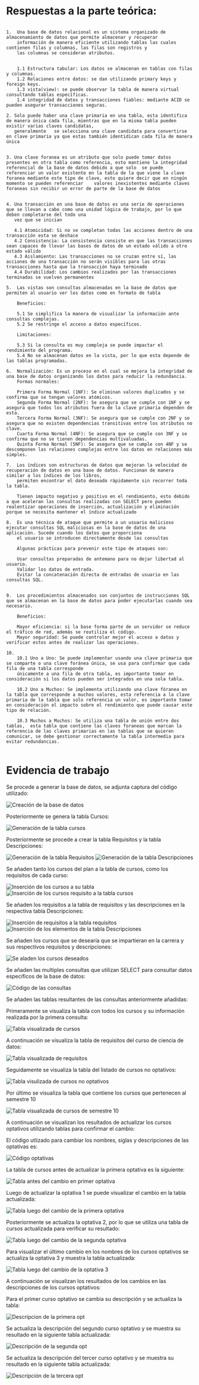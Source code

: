 # Respuestas a la parte teórica:


```

1.	Una base de datos relacional es un sistema organizado de almacenamiento de datos que permite almacenar y recuperar   
    información de manera eficiente utilizando tablas las cuales contienen filas y columnas, las filas son registros y   
    las columnas se consideran atributos.


    1.1 Estructura tabular: Los datos se almacenan en tablas con filas y columnas.     
    1.2 Relaciones entre datos: se dan utilizando primary keys y foreign keys.  
    1.3 vista(view): se puede observar la tabla de manera virtual consultando tablas específicas.
    1.4 integridad de datos y transacciones fiables: mediante ACID se pueden asegurar transacciones seguras.

2. Solo puede haber una clave primaria en una tabla, esta identifica de manera única cada fila, mientras que en la misma tabla pueden existir varias claves candidatas,    
   generalmente   se selecciona una clave candidata para convertirse en clave primaria ya que estas también identidican cada fila de manera única   
   

3. Una clave foranea es un atributo que solo puede tomar datos presentes en otra tabla como referencia, esto mantiene la integridad referencial de la base de datos debido a que solo  se puede referenciar un valor existente en la tabla de la que viene la clave foranea mediante este tipo de clave, esto quiere decir que en ningún momento se pueden referenciar    valores inexistentes mediante claves foraneas sin recibir un error de parte de la base de datos   


4. Una transacción en una base de datos es una serie de operaciones que se llevan a cabo como una unidad lógica de trabajo, por lo que deben completarse del todo una    
   vez que se inician	  

   4.1 Atomicidad: Si no se completan todas las acciones dentro de una transacción esta se deshace   
   4.2 Consistencia: La consistencia consiste en que las transacciones sean capaces de llevar las bases de datos de un estado válido a otro estado válido    
   4.3 Aislamiento: Las transacciones no se cruzan entre sí, las acciones de una transacción no serán visibles para las otras transacciones hasta que la transacción haya terminado  
   4.4 Durabilidad: Los cambios realizados por las transacciones terminadas se vuelven permanentes    
		  
5.	Las vistas son consultas almacenadas en la base de datos que permiten al usuario ver los datos como en formato de tabla   

    Beneficios:   

    5.1 Se simplifica la manera de visualizar la información ante consultas complejas.   
    5.2 Se restringe el acceso a datos específicos.   
    
    Limitaciones:

    5.3 Si la consulta es muy compleja se puede impactar el rendimiento del programa.   
    5.4 No se almacenan datos en la vista, por lo que esta depende de las tablas programadas.   

6.  Normalización: Es un proceso en el cual se mejora la integridad de una base de datos organizando los datos para reducir la redundancia.   
    Formas normales:

    Primera Forma Normal (1NF): Se eliminan valores duplicados y se confirma que se tengan valores atómicos.
    Segunda Forma Normal (2NF): Se asegura que se cumple con 1NF y se asegura que todos los atributos fuera de la clave primaria dependen de esta.
    Tercera Forma Normal (3NF): Se asegura que se cumple con 2NF y se asegura que no existen dependencias transitivas entre los atributos no clave.
    Cuarta Forma Normal (4NF): Se asegura que se cumple con 3NF y se confirma que no se tienen dependencias multivaluadas.
    Quinta Forma Normal (5NF): Se asegura que se cumple con 4NF y se descomponen las relaciones complejas entre los datos en relaciones más simples.		 

7.	Los índices son estructuras de datos que mejoran la velocidad de recuperación de datos en una base de datos. Funcionan de manera similar a los índices de los libros, 
    permiten encontrar el dato deseado rápidamente sin recorrer toda la tabla.   

    Tienen impacto negativo y positivo en el rendimiento, esto debido a que aceleran las consultas realizadas con SELECT pero pueden realentizar operaciones de inserción, actualización y eliminación porque se necesita mantener el índice actualizado

8.	Es una técnica de ataque que permite a un usuario malicioso ejecutar consultas SQL maliciosas en la base de datos de una aplicación. Sucede cuando los datos que proporciona 
    el usuario se introducen directamente desde las consultas
    
    Algunas prácticas para prevenir este tipo de ataques son:

    Usar consultas preparadas de antemano para no dejar libertad al usuario.
    Validar los datos de entrada.
    Evitar la concatenación directa de entradas de usuario en las consultas SQL.
 

9.  Los procedimientos almacenados son conjuntos de instrucciones SQL que se almacenan en la base de datos para poder ejecutarlas cuando sea necesario.
    
    Beneficios:

    Mayor eficiencia: si la base forma parte de un servidor se reduce el tráfico de red, además se reutiliza el código.
    Mayor seguridad: Se puede controlar mejor el acceso a datos y verificar estos antes de realizar las operaciones.

10.	
    10.1 Uno a Uno: Se puede implementar usando una clave primaria que se comparte o una clave foránea única, se usa para confirmar que cada fila de una tabla corresponde 
    únicamente a una fila de otra tabla, es importante tomar en consideración si los datos pueden ser integrados en una sola tabla.

    10.2 Uno a Muchos: Se implementa utilizando una clave fóranea en la tabla que corresponde a muchos valores, esta referencia a la clave primaria de la tabla que solo referencia un valor, es importante tomar en consideración el impacto sobre el rendimiento que puede causar este tipo de relación.

    10.3 Muchos a Muchos: Se utiliza una tabla de unión entre dos tablas,  esta tabla que contiene las claves foraneas que marcan la referencia de las claves primarias en las tablas que se quieren comunicar, se debe gestionar correctamente la tabla intermedia para evitar redundancias.


```
# Evidencia de trabajo


Se procede a generar la base de datos, se adjunta captura del código utilizado: 

![Creación de la base de datos](https://github.com/Gabriel2000X/ie0217/blob/main/Tareas/Tarea6/Captura1.PNG)

Posteriormente se genera la tabla Cursos:

![Generación de la tabla cursos](https://github.com/Gabriel2000X/ie0217/blob/main/Tareas/Tarea6/Captura2.PNG)

Posteriormente se procede a crear la tabla Requisitos y la tabla Descripciones:

![Generación de la tabla Requisitos](https://github.com/Gabriel2000X/ie0217/blob/main/Tareas/Tarea6/Captura3.PNG)
![Generación de la tabla Descripciones](https://github.com/Gabriel2000X/ie0217/blob/main/Tareas/Tarea6/Captura4.PNG)

Se añaden tanto los cursos del plan a la tabla de cursos, como los requisitos de cada curso:

![Inserción de los cursos a su tabla](https://github.com/Gabriel2000X/ie0217/blob/main/Tareas/Tarea6/Captura5.PNG)
![Inserción de los cursos requisito a la tabla cursos](https://github.com/Gabriel2000X/ie0217/blob/main/Tareas/Tarea6/Captura6.PNG)

Se añaden los requisitos a la tabla de requisitos y las descripciones en la respectiva tabla Descripciones:


![Inserción de requisitos a la tabla requisitos](https://github.com/Gabriel2000X/ie0217/blob/main/Tareas/Tarea6/Captura7.PNG)
![Inserción de los elementos de la tabla Descripciones](https://github.com/Gabriel2000X/ie0217/blob/main/Tareas/Tarea6/Captura8.PNG)

Se añaden los cursos que se desearía que se impartieran en la carrera y sus respectivos requisitos y descripciones:

![Se aladen los cursos deseados](https://github.com/Gabriel2000X/ie0217/blob/main/Tareas/Tarea6/Captura9.PNG)


Se añaden las multiples consultas que utilizan SELECT para consultar datos específicos de la base de datos:

![Código de las consultas](https://github.com/Gabriel2000X/ie0217/blob/main/Tareas/Tarea6/Captura10.PNG)


Se añaden las tablas resultantes de las consultas anteriormente añadidas:

Primeramente se visualiza la tabla con todos los cursos y su información realizada por la primera consulta:

![Tabla visualizada de cursos](https://github.com/Gabriel2000X/ie0217/blob/main/Tareas/Tarea6/Captura1_Cons.PNG)

A continuación se visualiza la tabla de requisitos del curso de ciencia de datos:
 
 ![Tabla visualizada de requisitos](https://github.com/Gabriel2000X/ie0217/blob/main/Tareas/Tarea6/Captura2_Cons.PNG)

Seguidamente se visualiza la tabla del listado de cursos no optativos:

![Tabla visulizada de cursos no optativos](https://github.com/Gabriel2000X/ie0217/blob/main/Tareas/Tarea6/Captura3_Cons.PNG)

Por último se visualiza la tabla que contiene los cursos que pertenecen al semestre 10 

![Tabla visualizada de cursos de semestre 10](https://github.com/Gabriel2000X/ie0217/blob/main/Tareas/Tarea6/Captura4_Cons.PNG)

A continuación se visualizan los resultados de actualizar los cursos optativos utilizando tablas para confirmar el cambio:


El código utlizado para cambiar los nombres, siglas y descripciones de las optativas es:

![Código optativas](https://github.com/Gabriel2000X/ie0217/blob/main/Tareas/Tarea6/Captura_Código.PNG)


La tabla de cursos antes de actualizar la primera optativa es la siguiente:

![Tabla antes del cambio en primer optativa](https://github.com/Gabriel2000X/ie0217/blob/main/Tareas/Tarea6/Captura11.PNG)

Luego de actualizar la optativa 1 se puede visualizar el cambio en la tabla actualizada:

![Tabla luego del cambio de la primera optativa](https://github.com/Gabriel2000X/ie0217/blob/main/Tareas/Tarea6/Captura12.PNG)

Posteriormente se actualiza la optativa 2, por lo que se utiliza una tabla de cursos actualizada para verificar su resultado:

![Tabla luego del cambio de la segunda optativa](https://github.com/Gabriel2000X/ie0217/blob/main/Tareas/Tarea6/Captura13.PNG)

Para visualizar el último cambio en los nombres de los cursos optativos se actualiza la optativa 3 y muestra la tabla actualizada:

![Tabla luego del cambio de la optativa 3](https://github.com/Gabriel2000X/ie0217/blob/main/Tareas/Tarea6/Captura14.PNG)

A continuación se visualizan los resultados de los cambios en las descripciones de los cursos optativos:

Para el primer curso optativo se cambia su descripción y se actualiza la tabla:

![Descripcion de la primera opt](https://github.com/Gabriel2000X/ie0217/blob/main/Tareas/Tarea6/Captura15.PNG)

Se actualiza la descripción del segundo curso optativo y se muestra su resultado en la siguiente tabla actualizada:

![Descripción de la segunda opt](https://github.com/Gabriel2000X/ie0217/blob/main/Tareas/Tarea6/Captura16.PNG)

Se actualiza la descripción del tercer curso optativo y se muestra su resultado en la siguiente tabla actualizada:

![Descripción de la tercera opt](https://github.com/Gabriel2000X/ie0217/blob/main/Tareas/Tarea6/Captura17.PNG)

